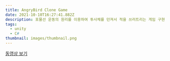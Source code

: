 ```yaml
---
title: AngryBird Clone Game
date: 2021-10-10T16:27:41.882Z
description: 포물선 운동의 원리를 이용하여 투사체를 던져서 적을 쓰러트리는 게임 구현
tags:
  - unity
  - C#
thumbnail: images/thumbnail.png
---
```


[동영상 보기](AngryBirdClone.mp4)